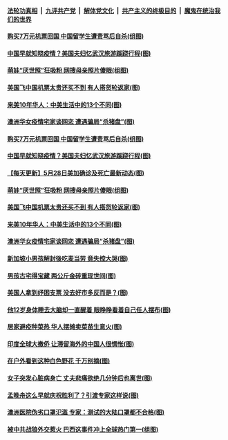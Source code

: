 ####  [法轮功真相](../../../../basic/blob/master/README.md?t=05292001) &nbsp;|&nbsp; [九评共产党](../../../../9ping.md/blob/master/README.md?t=05292001) &nbsp;|&nbsp; [解体党文化](../../../../jtdwh.md/blob/master/README.md?t=05292001)  &nbsp;|&nbsp; [共产主义的终极目的](../../../../gczydzjmd.md/blob/master/README.md?t=05292001) &nbsp;|&nbsp; [魔鬼在统治我们的世界](../../../../mgztzwmdsj.md/blob/master/README.md?t=05292001) 

#### [购买7万元机票回国 中国留学生遭责骂后自杀(组图)](../pages/p3/934835.md?t=05292001) 

#### [中国早就知晓疫情？美国夫妇忆武汉旅游蹊跷行程(图)](../pages/p3/934813.md?t=05292001) 

#### [萌娃“厌世照”狂吸粉 网搜母亲照片傻眼(组图)](../pages/p3/934794.md?t=05292001) 

#### [美国飞中国机票太贵还买不到 有人搭货轮返家(图)](../pages/p3/934783.md?t=05292001) 

#### [来美10年华人：中美生活中的13个不同(图)](../pages/p3/934771.md?t=05292001) 

#### [澳洲华女疫情宅家谈网恋 遭遇骗局“杀猪盘”(图)](../pages/p3/934770.md?t=05292001) 

#### [购买7万元机票回国 中国留学生遭责骂后自杀(组图)](../pages/p3/934835.md?t=05292001) 

#### [中国早就知晓疫情？美国夫妇忆武汉旅游蹊跷行程(图)](../pages/p3/934813.md?t=05292001) 

#### [【每天更新】5月28日美加确诊及死亡最新动态(图)](../pages/p3/931800.md?t=05292001) 

#### [萌娃“厌世照”狂吸粉 网搜母亲照片傻眼(组图)](../pages/p3/934794.md?t=05292001) 

#### [美国飞中国机票太贵还买不到 有人搭货轮返家(图)](../pages/p3/934783.md?t=05292001) 

#### [来美10年华人：中美生活中的13个不同(图)](../pages/p3/934771.md?t=05292001) 

#### [澳洲华女疫情宅家谈网恋 遭遇骗局“杀猪盘”(图)](../pages/p3/934770.md?t=05292001) 

#### [新加坡小男孩解封後吃麦当劳 竟失控大哭(图)](../pages/p3/934761.md?t=05292001) 

#### [男孩古宅得宝藏 两公斤金砖重现世间(图)](../pages/p3/934699.md?t=05292001) 

#### [美国人拿到纾困支票 没去好市多反而是？(图)](../pages/p3/934689.md?t=05292001) 


#### [他12岁身体睡去大脑却一直醒着 眼睁睁看着自己任人摆布(图)](../pages/p3/934679.md?t=05292001) 

#### [居家避疫种菜热 华人摆摊卖菜苗生意火(图)](../pages/p3/934677.md?t=05292001) 

#### [印度全球大撤侨 让滞留海外的中国人很惆怅(图)](../pages/p3/934676.md?t=05292001) 

#### [在户外看到这种白色野花 千万别摘(图)](../pages/p3/934669.md?t=05292001) 

#### [女子突发心脏病身亡 丈夫悲痛欲绝几分钟后也离世(图)](../pages/p3/934645.md?t=05292001) 

#### [孟晚舟这么早就庆祝胜利了？引渡专家这样说(图)](../pages/p3/934601.md?t=05292001) 

#### [澳洲医院伪劣口罩氾滥 专家：测试的大陆口罩都不合格(图)](../pages/p3/934597.md?t=05292001) 

#### [被中共战狼外交惹火 巴西这事件冲上全球热门第一(组图)](../pages/p3/934580.md?t=05292001) 


